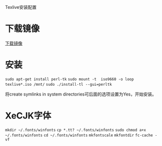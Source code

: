 Texlive安装配置

# 下载镜像
[下载镜像](http://mirrors.ustc.edu.cn/CTAN/systems/texlive/Images/)

# 安装
`sudo apt-get install perl-tk`
`sudo mount -t  iso9660 -o loop texlive*.iso /mnt/`
`sudo ./install-tl --gui=perltk`

将create symlinks in system directories可后面的选项设置为Yes，开始安装。

# XeCJK字体
`mkdir ~/.fonts/winfonts`
`cp *.tt? ~/.fonts/winfonts`
`sudo chmod a+x ~/.fonts/winfonts`
`cd ~/.fonts/winfonts`
`mkfontscale`
`mkfontdir`
`fc-cache -vf`
